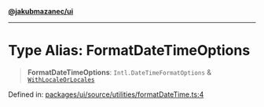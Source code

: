 [**@jakubmazanec/ui**](../README.md)

---

# Type Alias: FormatDateTimeOptions

> **FormatDateTimeOptions**: `Intl.DateTimeFormatOptions` &
> [`WithLocaleOrLocales`](WithLocaleOrLocales.md)

Defined in:
[packages/ui/source/utilities/formatDateTime.ts:4](https://github.com/jakubmazanec/tools/blob/b189bd808f93a39eacbf7e401a82a754c5ce3b63/packages/ui/source/utilities/formatDateTime.ts#L4)
